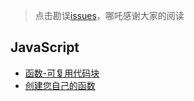 > 点击勘误[issues](https://github.com/webVueBlog/learn-web/issues)，哪吒感谢大家的阅读

## JavaScript

- [函数-可复用代码块](/JavaScript/函数-可复用代码块.html)
- [创建您自己的函数](/JavaScript/创建您自己的函数.html)